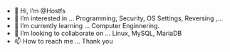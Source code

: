 - 👋 Hi, I’m @Hostfs
- 👀 I’m interested in ... Programming, Security, OS Settings, Reversing ,...
- 🌱 I’m currently learning ... Computer Enginnering.
- 💞️ I’m looking to collaborate on ... Linux, MySQL, MariaDB
- 📫 How to reach me ... Thank you

<!---
Hostfs/Hostfs is a ✨ special ✨ repository because its `README.md` (this file) appears on your GitHub profile.
You can click the Preview link to take a look at your changes.
--->
